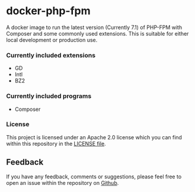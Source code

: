 # docker-php-fpm

A docker image to run the latest version (Currently 7.1) of PHP-FPM with
Composer and some commonly used extensions. This is suitable  for either local
development or production use.


### Currently included extensions

 - GD
 - Intl
 - BZ2


### Currently included programs

  - Composer


### License

This project is licensed under an Apache 2.0 license which you can find within
this repository in the [LICENSE file](https://github.com/ssx/docker-php-fpm/blob/master/LICENSE).

## Feedback

If you have any feedback, comments or suggestions, please feel free to open an
issue within the repository on [Github](https://github.com/ssx/docker-php-fpm).
